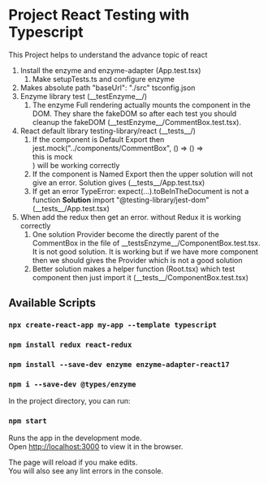 # Project React Testing with Typescript

This Project helps to understand the advance topic of react

1. Install the enzyme and enzyme-adapter (App.test.tsx)
   1. Make setupTests.ts and configure enzyme
2. Makes absolute path "baseUrl": "./src" tsconfig.json
3. Enzyme library test (\_\_testEnzyme\_\_/)
   1. The enzyme Full rendering actually mounts the component in the DOM. They share the fakeDOM so after each test you should cleanup the fakeDOM (\_\_testEnzyme\_\_/CommentBox.test.tsx).
4. React default library testing-library/react (\_\_tests\_\_/)
   1. If the component is Default Export then jest.mock("../components/CommentBox", () => () => <div>this is mock</div>) will be working correctly
   2. If the component is Named Export then the upper solution will not give an error. Solution gives (\_\_tests\_\_/App.test.tsx)
   3. If get an error TypeError: expect(...).toBeInTheDocument is not a function <strong> Solution </strong> import "@testing-library/jest-dom" (\_\_tests\_\_/App.test.tsx)
5. When add the redux then get an error. without Redux it is working correctly
   1. One solution Provider become the directly parent of the CommentBox in the file of \_\_testsEnzyme\_\_/ComponentBox.test.tsx. It is not good solution. It is working but if we have more component then we should gives the Provider which is not a good solution
   2. Better solution makes a helper function (Root.tsx) which test component then just import it (\_\_tests\_\_/ComponentBox.test.tsx)

## Available Scripts

### `npx create-react-app my-app --template typescript`

### `npm install redux react-redux`

### `npm install --save-dev enzyme enzyme-adapter-react17`

### `npm i --save-dev @types/enzyme`

In the project directory, you can run:

### `npm start`

Runs the app in the development mode.\
Open [http://localhost:3000](http://localhost:3000) to view it in the browser.

The page will reload if you make edits.\
You will also see any lint errors in the console.
